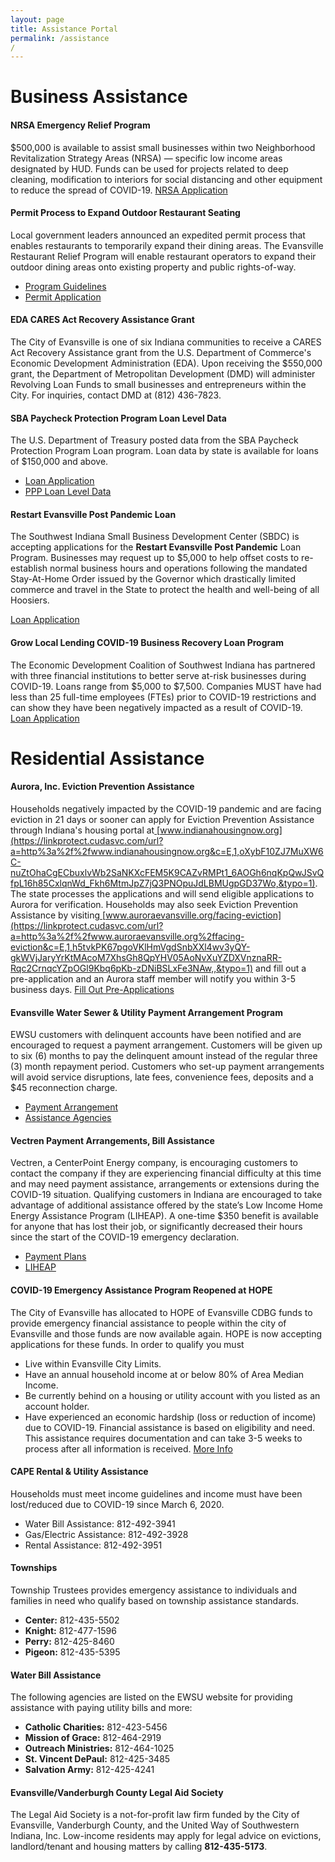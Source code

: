 ```yaml
---
layout: page
title: Assistance Portal
permalink: /assistance
/
---
```


# Business Assistance
#### **NRSA Emergency Relief Program**
$500,000 is available to assist small businesses within two Neighborhood Revitalization Strategy Areas (NRSA) ― specific low income areas designated by HUD.
Funds can be used for projects related to deep cleaning, modification to interiors for social distancing and other equipment to reduce the spread of COVID-19.
[NRSA Application](https://evansville.in.gov/city/department/index.php?structureid=128)
#### **Permit Process to Expand Outdoor Restaurant Seating**
Local government leaders announced an expedited permit process that enables restaurants to temporarily expand their dining areas.
The Evansville Restaurant Relief Program will enable restaurant operators to expand their outdoor dining areas onto existing property and public rights-of-way.
* [Program Guidelines](https://www.evansvillegov.org/egov/apps/document/center.egov?view=item%3Bid%3D6279)
* [Permit Application](https://www.evansvillegov.org/egov/apps/document/center.egov?view=item%3Bid%3D6290)

#### **EDA CARES Act Recovery Assistance Grant**
The City of Evansville is one of six Indiana communities to receive a CARES Act Recovery Assistance grant from the U.S. Department of Commerce's Economic Development Administration (EDA).
Upon receiving the $550,000 grant, the Department of Metropolitan Development (DMD) will administer Revolving Loan Funds to small businesses and entrepreneurs within the City.
For inquiries, contact DMD at (812) 436-7823.
#### **SBA Paycheck Protection Program Loan Level Data**
The U.S. Department of Treasury posted data from the SBA Paycheck Protection Program Loan program.
Loan data by state is available for loans of $150,000 and above.

* [Loan Application](https://home.treasury.gov/system/files/136/Paycheck-Protection-Program-Application-3-30-2020-v3.pdf)
* [PPP Loan Level Data](https://home.treasury.gov/policy-issues/cares-act/assistance-for-small-businesses/sba-paycheck-protection-program-loan-level-data)
#### **Restart Evansville Post Pandemic Loan**
The Southwest Indiana Small Business Development Center (SBDC) is accepting applications for the **Restart Evansville Post Pandemic** Loan Program.
Businesses may request up to $5,000 to help offset costs to re-establish  normal business hours and operations following the mandated  Stay-At-Home Order issued by the Governor which drastically limited  commerce and travel in the State to protect the health and well-being of  all Hoosiers.

[Loan Application](https://github.com/cityofevansville/covid-19/blob/master/reopen-evansville/2020%20COVID%20REPP%20Loan%20Program%20Application.docx?raw=true)

#### **Grow Local Lending COVID-19 Business Recovery Loan Program**
The Economic Development Coalition of Southwest Indiana has partnered with three financial institutions to better serve at-risk businesses during COVID-19.
Loans range from $5,000 to $7,500. Companies MUST have had less than 25 full-time employees (FTEs) prior to COVID-19 restrictions and can show they have been negatively impacted as a result of COVID-19.
[Loan Application](https://www.southwestindiana.org/covid19-loans/)
# Residential Assistance
#### **Aurora, Inc. Eviction Prevention Assistance**
Households negatively impacted by the COVID-19 pandemic and are facing eviction in 21 days or sooner can apply for Eviction Prevention Assistance through Indiana's housing portal at[ ](https://linkprotect.cudasvc.com/url?a=http%3a%2f%2fwww.indianahousingnow.org&c=E,1,oXybF10ZJ7MuXW6C-nuZtOhaCgECbuxlvWb2SaNKXcFEM5K9CAZvRMPt1_6AOGh6nqKpQwJSvQfpL16h85CxlqnWd_Fkh6MtmJpZ7jQ3PNOpuJdLBMUgpGD37Wo,&typo=1)[www.indianahousingnow.org](https://linkprotect.cudasvc.com/url?a=http%3a%2f%2fwww.indianahousingnow.org&c=E,1,oXybF10ZJ7MuXW6C-nuZtOhaCgECbuxlvWb2SaNKXcFEM5K9CAZvRMPt1_6AOGh6nqKpQwJSvQfpL16h85CxlqnWd_Fkh6MtmJpZ7jQ3PNOpuJdLBMUgpGD37Wo,&typo=1).  The state processes the applications and will send eligible applications to Aurora for verification. Households may also seek Eviction Prevention Assistance by visiting[ ](https://linkprotect.cudasvc.com/url?a=http%3a%2f%2fwww.auroraevansville.org%2ffacing-eviction&c=E,1,h5tvkPK67pgoVKlHmVgdSnbXXl4wv3yQY-gkWVjJaryYrKtMAcoM7XhsGh8QpYHV05AoNvXuYZDXVnznaRR-Rqc2CrnqcYZpOGl9Kbq6pKb-zDNiBSLxFe3NAw,,&typo=1)[www.auroraevansville.org/facing-eviction](https://linkprotect.cudasvc.com/url?a=http%3a%2f%2fwww.auroraevansville.org%2ffacing-eviction&c=E,1,h5tvkPK67pgoVKlHmVgdSnbXXl4wv3yQY-gkWVjJaryYrKtMAcoM7XhsGh8QpYHV05AoNvXuYZDXVnznaRR-Rqc2CrnqcYZpOGl9Kbq6pKb-zDNiBSLxFe3NAw,,&typo=1) and fill out a pre-application and an Aurora staff member will notify you within 3-5 business days.
[Fill Out Pre-Applications](https://auroraevansville.org/facing-eviction/)
#### **Evansville Water Sewer &amp; Utility Payment Arrangement Program**
EWSU customers with delinquent accounts have been notified and are encouraged to request a payment arrangement. Customers will be given up to six (6) months to pay the delinquent amount instead of the regular three (3) month repayment period. Customers who set-up payment arrangements will avoid service disruptions, late fees, convenience fees, deposits and a $45 reconnection charge.
* [Payment Arrangement](https://www.evansvillegov.org/egov/apps/action/center.egov?view=form%3Bpage%3D1%3Bid%3D145)
* [Assistance Agencies](https://www.evansvillegov.org/egov/documents/1595883711_15904.pdf)

#### **Vectren Payment Arrangements, Bill Assistance**
Vectren, a CenterPoint Energy company, is encouraging customers to contact the company if they are experiencing financial difficulty at this time and may need payment assistance, arrangements or extensions during the COVID-19 situation.
Qualifying customers in Indiana are encouraged to take advantage of additional assistance offered by the state’s Low Income Home Energy Assistance Program (LIHEAP). A one-time $350 benefit is available for anyone that has lost their job, or significantly decreased their hours since the start of the COVID-19 emergency declaration. 
* [Payment Plans](https://www.vectren.com/billing/plans)
* [LIHEAP](https://www.in.gov/ihcda/4067.htm)

#### **COVID-19 Emergency Assistance Program Reopened at HOPE**
The City of Evansville has allocated to HOPE of Evansville CDBG funds to provide emergency financial assistance to people within the city of Evansville and those funds are now available again.
HOPE is now accepting applications for these funds. In order to qualify you must
* Live within Evansville City Limits.
* Have an annual household income at or below 80% of Area Median Income.
* Be currently behind on a housing or utility account with you listed as an account holder.
* Have experienced an economic hardship (loss or reduction of income) due to COVID-19.
Financial assistance is based on eligibility and need. This assistance requires documentation and can take 3-5 weeks to process after all information is received.
[More Info](https://hopeofevansville.org/blog/2020/12/7/covid19-emergency-assistance-program-reopened-at-hope)

#### **CAPE Rental &amp; Utility Assistance**
Households must meet income guidelines and income must have been lost/reduced due to COVID-19 since March 6, 2020.
* Water Bill Assistance: 812-492-3941
* Gas/Electric Assistance: 812-492-3928
* Rental Assistance: 812-492-3951 

#### **Townships**
Township Trustees provides emergency assistance to individuals and  families in need who qualify based on township assistance standards. 
* **Center:** 812-435-5502
* **Knight:** 812-477-1596
* **Perry:** 812-425-8460
* **Pigeon:** 812-435-5395

#### **Water Bill Assistance**
The following agencies are listed on the EWSU website for providing assistance with paying utility bills and more:
* **Catholic Charities:** 812-423-5456
* **Mission of Grace:** 812-464-2919
* **﻿Outreach Ministries:** 812-464-1025
* **St. Vincent DePaul:** 812-425-3485
* **Salvation Army:** 812-425-4241

#### **Evansville/Vanderburgh County Legal Aid Society**
The Legal Aid Society is a not-for-profit law firm funded by the City of Evansville, Vanderburgh County, and the United Way of Southwestern Indiana, Inc.
Low-income residents may apply for legal advice on evictions, landlord/tenant and housing matters by calling **812-435-5173**.